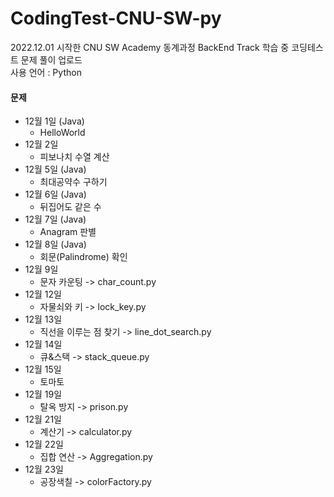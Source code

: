# CodingTest-CNU-SW-py

2022.12.01 시작한 CNU SW Academy 동계과정 BackEnd Track 학습 중 코딩테스트 문제 풀이 업로드  
사용 언어 : Python
<br/>
#### 문제
- 12월 1일 (Java)
  - HelloWorld
- 12월 2일 
  - 피보나치 수열 계산
- 12월 5일 (Java)
  - 최대공약수 구하기
- 12월 6일 (Java)
  - 뒤집어도 같은 수
- 12월 7일 (Java)
  - Anagram 판별
- 12월 8일 (Java)
  - 회문(Palindrome) 확인
- 12월 9일 
  - 문자 카운팅 -> char_count.py
- 12월 12일 
  - 자물쇠와 키 -> lock_key.py
- 12월 13일 
  - 직선을 이루는 점 찾기 -> line_dot_search.py
- 12월 14일
  - 큐&스택 -> stack_queue.py 
- 12월 15일 
  - 토마토 
- 12월 19일 
  - 탈옥 방지 -> prison.py
- 12월 21일 
  - 계산기 -> calculator.py
- 12월 22일 
  - 집합 연산 -> Aggregation.py
- 12월 23일 
  - 공장색칠 -> colorFactory.py
